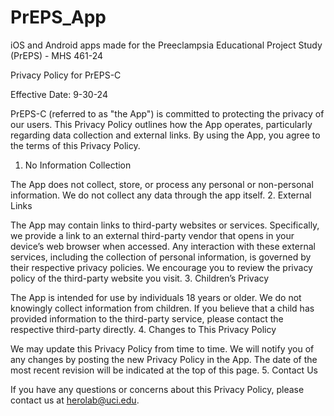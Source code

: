 # PrEPS_App
iOS and Android apps made for the Preeclampsia Educational Project Study (PrEPS) - MHS 461-24

Privacy Policy for PrEPS-C

Effective Date: 9-30-24

PrEPS-C (referred to as "the App") is committed to protecting the privacy of our users. This Privacy Policy outlines how the App operates, particularly regarding data collection and external links. By using the App, you agree to the terms of this Privacy Policy.
1. No Information Collection

The App does not collect, store, or process any personal or non-personal information. We do not collect any data through the app itself.
2. External Links

The App may contain links to third-party websites or services. Specifically, we provide a link to an external third-party vendor that opens in your device’s web browser when accessed. Any interaction with these external services, including the collection of personal information, is governed by their respective privacy policies. We encourage you to review the privacy policy of the third-party website you visit.
3. Children’s Privacy

The App is intended for use by individuals 18 years or older. We do not knowingly collect information from children. If you believe that a child has provided information to the third-party service, please contact the respective third-party directly.
4. Changes to This Privacy Policy

We may update this Privacy Policy from time to time. We will notify you of any changes by posting the new Privacy Policy in the App. The date of the most recent revision will be indicated at the top of this page.
5. Contact Us

If you have any questions or concerns about this Privacy Policy, please contact us at herolab@uci.edu.
